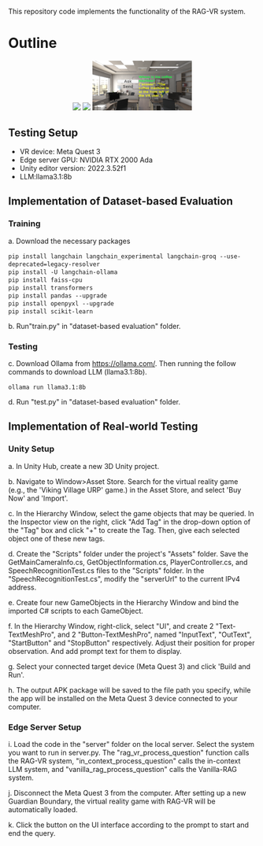 This repository code implements the functionality of the RAG-VR system.
# Outline
<p align="center">
  <img src="https://raw.githubusercontent.com/sding11/RAG-VR/refs/heads/main/User.png" width="25%">
  <img src="https://raw.githubusercontent.com/sding11/RAG-VR/refs/heads/main/Server.png" width="25%">
  <img src="https://raw.githubusercontent.com/sding11/RAG-VR/refs/heads/main/UI.png" width="40%">
</p>

## Testing Setup
* VR device: Meta Quest 3
* Edge server GPU: NVIDIA RTX 2000 Ada
* Unity editor version: 2022.3.52f1
* LLM:llama3.1:8b

## Implementation of Dataset-based Evaluation
### Training
a. Download the necessary packages
```
pip install langchain langchain_experimental langchain-groq --use-deprecated=legacy-resolver
pip install -U langchain-ollama
pip install faiss-cpu
pip install transformers
pip install pandas --upgrade
pip install openpyxl --upgrade
pip install scikit-learn
```
b. Run"train.py" in "dataset-based evaluation" folder.

### Testing
c. Download Ollama from https://ollama.com/. Then running the follow commands to download LLM (llama3.1:8b).
```
ollama run llama3.1:8b
```

d. Run "test.py" in "dataset-based evaluation" folder.


## Implementation of Real-world Testing
### Unity Setup
a. In Unity Hub, create a new 3D Unity project. 

b. Navigate to Window>Asset Store.  Search for the virtual reality game (e.g., the 'Viking Village URP' game.) in the Asset Store, and select 'Buy Now' and 'Import'.

c. In the Hierarchy Window, select the game objects that may be queried. In the Inspector view on the right, click "Add Tag" in the drop-down option of the "Tag" box and click "+" to create the Tag. Then, give each selected object one of these new tags.

d. Create the "Scripts" folder under the project's "Assets" folder. Save the GetMainCameraInfo.cs, GetObjectInformation.cs, PlayerController.cs, and SpeechRecognitionTest.cs files to the "Scripts" folder. In the "SpeechRecognitionTest.cs", modify the "serverUrl" to the current IPv4 address.

e. Create four new GameObjects in the Hierarchy Window and bind the imported C# scripts to each GameObject.

f. In the Hierarchy Window, right-click, select "UI", and create 2 "Text-TextMeshPro", and 2 "Button-TextMeshPro", named "InputText", "OutText", "StartButton" and "StopButton" respectively. Adjust their position for proper observation. And add prompt text for them to display.

g. Select your connected target device (Meta Quest 3) and click 'Build and Run'.

h. The output APK package will be saved to the file path you specify, while the app will be installed on the Meta Quest 3 device connected to your computer.

### Edge Server Setup

i. Load the code in the "server" folder on the local server. Select the system you want to run in server.py. The "rag_vr_process_question" function calls the RAG-VR system, "in_context_process_question" calls the in-context LLM system, and "vanilla_rag_process_question" calls the Vanilla-RAG system.

j. Disconnect the Meta Quest 3 from the computer. After setting up a new Guardian Boundary, the virtual reality game with RAG-VR will be automatically loaded.

k. Click the button on the UI interface according to the prompt to start and end the query.

